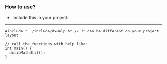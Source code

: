 ### How to use?

- Include this in your project:

---

```ccp
#include "../include/dxHelp.h" // it can be different on your project layout

// call the functions with help like:
int main() {
  dxlibMathUtil();
}
```

